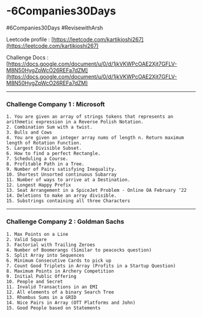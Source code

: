 # -6Companies30Days

#6Companies30Days #RevisewithArsh

Leetcode profile : [https://leetcode.com/kartikjoshi267](https://leetcode.com/kartikjoshi267)

Challenge Docs : [https://docs.google.com/document/u/0/d/1jkVKWPcOAE2Xjt7GFLV-M8N50HygZpWcO26REFa7dZM](https://docs.google.com/document/u/0/d/1jkVKWPcOAE2Xjt7GFLV-M8N50HygZpWcO26REFa7dZM)

_____
### Challenge Company 1 : Microsoft

```
1. You are given an array of strings tokens that represents an arithmetic expression in a Reverse Polish Notation.
2. Combination Sum with a twist.
3. Bulls and Cows
4. You are given an integer array nums of length n. Return maximum length of Rotation Function.
5. Largest Divisible Subset.
6. How to find a perfect Rectangle.
7. Scheduling a Course.
8. Profitable Path in a Tree.
9. Number of Pairs satisfying Inequality.
10. Shortest Unsorted continuous Subarray
11. Number of ways to arrive at a Destination.
12. Longest Happy Prefix
13. Seat Arrangement in a SpiceJet Problem - Online OA February ‘22
14. Deletions to make an array divisible.
15. Substrings containing all three Characters
```
_____
### Challenge Company 2 : Goldman Sachs

```
1. Max Points on a Line
2. Valid Square
3. Factorial with Trailing Zeroes
4. Number of Boomerangs (Similar to peacocks question)
5. Split Array into Sequences
6. Minimum Consecutive Cards to pick up
7. Count Good Triplets in Array (Profits in a Startup Question)
8. Maximum Points in Archery Competition
9. Initial Public Offering
10. People and Secret
11. Invalid Transactions in an EMI
12. All elements of a binary Search Tree
13. Rhombus Sums in a GRID
14. Nice Pairs in Array (OTT Platforms and John)
15. Good People based on Statements
```
